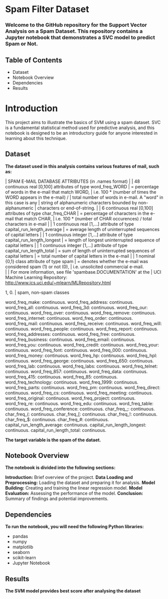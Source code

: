 # Spam Filter Dataset

### Welcome to the GitHub repository for the Support Vector Analysis on a Spam Dataset. This repository contains a Jupyter notebook that demonstrates a SVC model to predict Spam or Not.

## Table of Contents
- Dataset
- Notebook Overview
- Dependencies
- Results
# Introduction
This project aims to illustrate the basics of SVM using a spam dataset. SVC is a fundamental statistical method used for predictive analysis, and this notebook is designed to be an introductory guide for anyone interested in learning about this technique.

## Dataset
**The dataset used in this analysis contains various features of mail, such as:**

| SPAM E-MAIL DATABASE ATTRIBUTES (in .names format)
|
| 48 continuous real [0,100] attributes of type word_freq_WORD 
| = percentage of words in the e-mail that match WORD,
| i.e. 100 * (number of times the WORD appears in the e-mail) / 
| total number of words in e-mail.  A "word" in this case is any 
| string of alphanumeric characters bounded by non-alphanumeric 
| characters or end-of-string.
|
| 6 continuous real [0,100] attributes of type char_freq_CHAR
| = percentage of characters in the e-mail that match CHAR,
| i.e. 100 * (number of CHAR occurences) / total characters in e-mail
|
| 1 continuous real [1,...] attribute of type capital_run_length_average
| = average length of uninterrupted sequences of capital letters
|
| 1 continuous integer [1,...] attribute of type capital_run_length_longest
| = length of longest uninterrupted sequence of capital letters
|
| 1 continuous integer [1,...] attribute of type capital_run_length_total
| = sum of length of uninterrupted sequences of capital letters
| = total number of capital letters in the e-mail
|
| 1 nominal {0,1} class attribute of type spam
| = denotes whether the e-mail was considered spam (1) or not (0), 
| i.e. unsolicited commercial e-mail.  
|
| For more information, see file 'spambase.DOCUMENTATION' at the
| UCI Machine Learning Repository: http://www.ics.uci.edu/~mlearn/MLRepository.html


1, 0.    | spam, non-spam classes

word_freq_make:         continuous.
word_freq_address:      continuous.
word_freq_all:          continuous.
word_freq_3d:           continuous.
word_freq_our:          continuous.
word_freq_over:         continuous.
word_freq_remove:       continuous.
word_freq_internet:     continuous.
word_freq_order:        continuous.
word_freq_mail:         continuous.
word_freq_receive:      continuous.
word_freq_will:         continuous.
word_freq_people:       continuous.
word_freq_report:       continuous.
word_freq_addresses:    continuous.
word_freq_free:         continuous.
word_freq_business:     continuous.
word_freq_email:        continuous.
word_freq_you:          continuous.
word_freq_credit:       continuous.
word_freq_your:         continuous.
word_freq_font:         continuous.
word_freq_000:          continuous.
word_freq_money:        continuous.
word_freq_hp:           continuous.
word_freq_hpl:          continuous.
word_freq_george:       continuous.
word_freq_650:          continuous.
word_freq_lab:          continuous.
word_freq_labs:         continuous.
word_freq_telnet:       continuous.
word_freq_857:          continuous.
word_freq_data:         continuous.
word_freq_415:          continuous.
word_freq_85:           continuous.
word_freq_technology:   continuous.
word_freq_1999:         continuous.
word_freq_parts:        continuous.
word_freq_pm:           continuous.
word_freq_direct:       continuous.
word_freq_cs:           continuous.
word_freq_meeting:      continuous.
word_freq_original:     continuous.
word_freq_project:      continuous.
word_freq_re:           continuous.
word_freq_edu:          continuous.
word_freq_table:        continuous.
word_freq_conference:   continuous.
char_freq_;:            continuous.
char_freq_(:            continuous.
char_freq_[:            continuous.
char_freq_!:            continuous.
char_freq_$:            continuous.
char_freq_#:            continuous.
capital_run_length_average: continuous.
capital_run_length_longest: continuous.
capital_run_length_total:   continuous.


**The target variable is the spam of the dataet.**

## Notebook Overview
**The notebook is divided into the following sections:**

**Introduction:** Brief overview of the project.
**Data Loading and Preprocessing:** Loading the dataset and preparing it for analysis.
**Model Building:** Creating and training the linear regression model.
**Model Evaluation:** Assessing the performance of the model.
**Conclusion:** Summary of findings and potential improvements.

## Dependencies
**To run the notebook, you will need the following Python libraries:**

- pandas
- numpy
- matplotlib
- seaborn
- scikit-learn
- Jupyter Notebook

## Results
**The SVM model provides best score after analysing the dataset**
